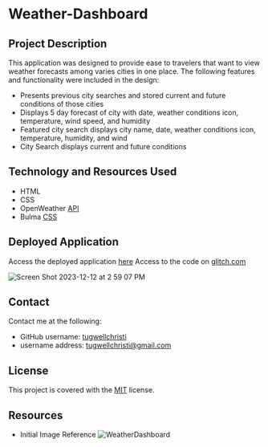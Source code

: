 # Weather-Dashboard

## Project Description
This application was designed to provide ease to travelers that want to view weather forecasts among varies cities in one place. The following features and functionality were included in the design:
- Presents previous city searches and stored current and future conditions of those cities
- Displays 5 day forecast of city with date, weather conditions icon, temperature, wind speed, and humidity
- Featured city search displays city name, date, weather conditions icon, temperature, humidity, and wind
- City Search displays current and future conditions

## Technology and Resources Used
- HTML
- CSS
- OpenWeather [API](https://openweathermap.org/forecast5)
- Bulma [CSS](https://bulma.io/)

## Deployed Application
Access the deployed application [here](https://simple-brash-vole.glitch.me) 
Access to the code on [glitch.com](https://glitch.com/edit/#!/simple-brash-vole)

![Screen Shot 2023-12-12 at 2 59 07 PM](https://github.com/tugwellchristi/Weather-Dashboard/assets/90078824/f43a8774-4cb6-4a1b-a37a-f44d592c5353)


## Contact
Contact me at the following: 
- GitHub username: [tugwellchristi](https://github.com/tugwellchristi/README.md-Generator)
- username address: [tugwellchristi@gmail.com](mailto:tugwellchristi@gmail.com)

## License 
This project is covered with the [MIT](https://opensource.org/license/MIT/) license.

## Resources 
- Initial Image Reference 
![WeatherDashboard](https://github.com/tugwellchristi/Weather-Dashboard/assets/90078824/435ad8cc-e931-460b-b1d6-9995394fa5c7)
